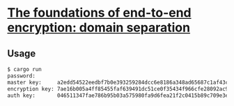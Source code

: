 # [The foundations of end-to-end encryption: domain separation](https://kerkour.com/end-to-end-encryption-domain-separation-cryptography)


## Usage

```bash
$ cargo run
password:
master key:     a2edd54522eedbf7b0e393259284dcc6e8186a348ad65687c1af43c10d641801
encryption key: 7ae16b005a4ff85455faf639491dc51ce0f35434f966cfe28092ac9ff8b0d183
auth key:       046511347fae786b95b03a575980fa9d6fea21f2c0415b89c709e3e8d429594d
```

